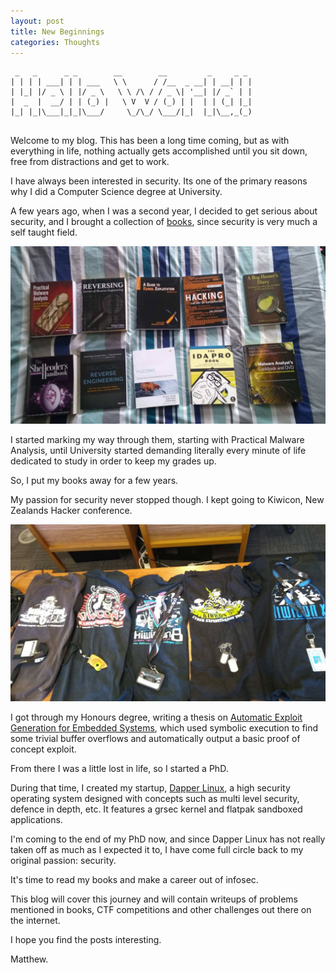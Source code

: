 ```yaml
---
layout: post
title: New Beginnings
categories: Thoughts
---
```


```
 _   _      _ _        __        __         _     _ _ 
| | | | ___| | | ___   \ \      / /__  _ __| | __| | |
| |_| |/ _ \ | |/ _ \   \ \ /\ / / _ \| '__| |/ _` | |
|  _  |  __/ | | (_) |   \ V  V / (_) | |  | | (_| |_|
|_| |_|\___|_|_|\___/     \_/\_/ \___/|_|  |_|\__,_(_)
                                                      
```

Welcome to my blog. This has been a long time coming, but as with everything in life, nothing actually gets accomplished until you sit down, free from distractions and get to work.

I have always been interested in security. Its one of the primary reasons why I did a Computer Science degree at University. 

A few years ago, when I was a second year, I decided to get serious about security, and I brought a collection of [books](/books), since security is very much a self taught field.

![books](/assets/images/00.jpg)

I started marking my way through them, starting with Practical Malware Analysis, until University started demanding literally every minute of life dedicated to study in order to keep my grades up.

So, I put my books away for a few years.

My passion for security never stopped though. I kept going to Kiwicon, New Zealands Hacker conference.

![t-shirts](/assets/images/01.jpg)

I got through my Honours degree, writing a thesis on [Automatic Exploit Generation for Embedded Systems](https://ir.canterbury.ac.nz/bitstream/handle/10092/14451/hons_1504.pdf?sequence=1&isAllowed=y), which used symbolic execution to find some trivial buffer overflows and automatically output a basic proof of concept exploit.

From there I was a little lost in life, so I started a PhD.

During that time, I created my startup, [Dapper Linux](https://dapperlinux.com), a high security operating system designed with concepts such as multi level security, defence in depth, etc. It features a grsec kernel and flatpak sandboxed applications.

I'm coming to the end of my PhD now, and since Dapper Linux has not really taken off as much as I expected it to, I have come full circle back to my original passion: security.

It's time to read my books and make a career out of infosec.

This blog will cover this journey and will contain writeups of problems mentioned in books, CTF competitions and other challenges out there on the internet.

I hope you find the posts interesting.

Matthew.
